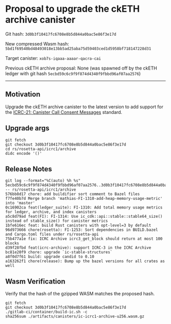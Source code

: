 # Proposal to upgrade the ckETH archive canister

Git hash: `3d0b3f10417fc6708e8b5d844a0bac5e86f3e17d`

New compressed Wasm hash: `5bd1f69540bd48493018e13bb5ad25aba75d59403ced1d5958bf718147228d31`

Target canister: `xob7s-iqaaa-aaaar-qacra-cai`

Previous ckETH archive proposal: None (was spawned off by the ckETH ledger with git hash `5ecbd59c6c9f9f874d4340f9fbbd96af07aa2576`)

---

## Motivation
Upgrade the ckETH archive canister to the latest version to add support for the [ICRC-21: Canister Call Consent Messages](https://github.com/dfinity/wg-identity-authentication/blob/fd846030109710cab67d9381485a73db424f2b07/topics/ICRC-21/icrc_21_consent_msg.md) standard.


## Upgrade args

```
git fetch
git checkout 3d0b3f10417fc6708e8b5d844a0bac5e86f3e17d
cd rs/rosetta-api/icrc1/archive
didc encode '()'
```

## Release Notes

```
git log --format="%C(auto) %h %s" 5ecbd59c6c9f9f874d4340f9fbbd96af07aa2576..3d0b3f10417fc6708e8b5d844a0bac5e86f3e17d -- rs/rosetta-api/icrc1/archive
576bb8d17 chore: add buildifier sort comment to Bazel files
f7fe40b7d Merge branch 'mathias-FI-1310-add-heap-memory-usage-metric' into 'master'
0c16902ca feat(ledger_suite): FI-1310: Add total memory usage metrics for ledger, archive, and index canisters
a5c8d79ad feat(FI): FI-1314: Use ic_cdk::api::stable::stable64_size() instead of stable_size() for canister metrics
1bfe616ec feat: build Rust canisters with opt-level=3 by default
96d973666 chore(rosetta): FI-1253: Sort dependencies in BUILD.bazel and Cargo.toml files under rs/rosetta-api
75b477a1e fix: ICRC Archive icrc3_get_block should return at most 100 blocks
d39f28fbd feat(icrc-archive): support ICRC-3 in the ICRC Archive
bc81e20f9 chore: upgrade `ic-stable-structures`
a8f0d7f61 build: upgrade candid to 0.10
a163262f1 chore(release): Bump up the bazel versions for all crates as well
 ```

## Wasm Verification

Verify that the hash of the gzipped WASM matches the proposed hash.

```
git fetch
git checkout 3d0b3f10417fc6708e8b5d844a0bac5e86f3e17d
./gitlab-ci/container/build-ic.sh -c
sha256sum ./artifacts/canisters/ic-icrc1-archive-u256.wasm.gz
```
